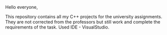 Hello everyone,

This repository contains all my C++ projects for the university assignments. They are not corrected from the professors but still work and complete the requirements of the task. Used IDE - VisualStudio.
